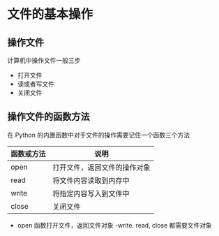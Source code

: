 # 文件的基本操作

## 操作文件

计算机中操作文件一般三步

- 打开文件
- 读或者写文件
- 关闭文件

## 操作文件的函数方法

在 Python 的内置函数中对于文件的操作需要记住一个函数三个方法

| 函数或方法 | 说明                         |
| ---------- | ---------------------------- |
| open       | 打开文件，返回文件的操作对象 |
| read       | 将文件内容读取到内存中       |
| write      | 将指定内容写入到文件中       |
| close      | 关闭文件                     |

- open 函数打开文件，返回文件对象
  -write. read, close 都需要文件对象


